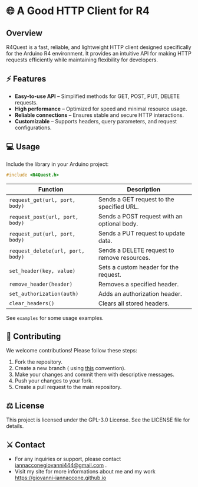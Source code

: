 # 🌐 A Good HTTP Client for R4

## Overview
R4Quest is a fast, reliable, and lightweight HTTP client designed specifically for the Arduino R4 environment. It provides an intuitive API for making HTTP requests efficiently while maintaining flexibility for developers.

## ⚡ Features
- **Easy-to-use API** – Simplified methods for GET, POST, PUT, DELETE requests.
- **High performance** – Optimized for speed and minimal resource usage.
- **Reliable connections** – Ensures stable and secure HTTP interactions.
- **Customizable** – Supports headers, query parameters, and request configurations.

## 💻 Usage 
Include the library in your Arduino project:
```c++
#include <R4Quest.h>
```

| Function | Description |
|----------|------------|
| `request_get(url, port, body)` | Sends a GET request to the specified URL. |
| `request_post(url, port, body)` | Sends a POST request with an optional body. |
| `request_put(url, port, body)` | Sends a PUT request to update data. |
| `request_delete(url, port, body)` | Sends a DELETE request to remove resources. |
| `set_header(key, value)` | Sets a custom header for the request. |
| `remove_header(header)` | Removes a specified header. |
| `set_authorization(auth)` | Adds an authorization header. |
| `clear_headers()` | Clears all stored headers. |

See ```examples``` for some usage examples.

## 🧩 Contributing
We welcome contributions! Please follow these steps:

1. Fork the repository.
2. Create a new branch ( using <a href="https://medium.com/@abhay.pixolo/naming-conventions-for-git-branches-a-cheatsheet-8549feca2534">this</a> convention).
3. Make your changes and commit them with descriptive messages.
4. Push your changes to your fork.
5. Create a pull request to the main repository.

## ⚖ License
This project is licensed under the GPL-3.0 License. See the LICENSE file for details.

## ⚔ Contact
- For any inquiries or support, please contact <a href="mailto:iannacconegiovanni444@gmail.com"> iannacconegiovanni444@gmail.com </a>.
- Visit my site for more informations about me and my work <a href="https://giovanni-iannaccone.gith
ub.io" target=”_blank” rel="noopener noreferrer"> https://giovanni-iannaccone.github.io </a>